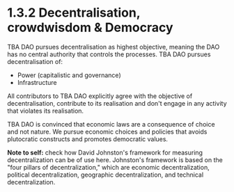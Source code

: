 # 1.3.2 Decentralisation, crowdwisdom & Democracy

TBA DAO pursues decentralisation as highest objective, meaning the DAO has no central authority that controls the processes. TBA DAO pursues decentralisation of:

* Power (capitalistic and governance)&#x20;
* Infrastructure

All contributors to TBA DAO explicitly agree with the objective of decentralisation, contribute to its realisation and don't engage in any activity that violates its realisation.

TBA DAO is convinced that economic laws are a consequence of choice and not nature. We pursue economic choices and policies that avoids plutocratic constructs and promotes democratic values.



**Note to self:** check how David Johnston's framework for measuring decentralization can be of use here. Johnston's framework is based on the "four pillars of decentralization," which are economic decentralization, political decentralization, geographic decentralization, and technical decentralization.
